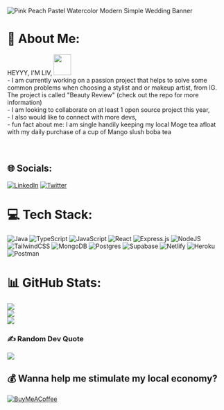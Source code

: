 ![Pink   Peach Pastel Watercolor Modern Simple Wedding Banner](https://user-images.githubusercontent.com/96692884/219111190-9ebafd31-a780-45e2-b610-34851054cbb7.png)





 # 💫 About Me:
HEYYY,  I'M LIV, <img src="https://user-images.githubusercontent.com/96692884/179118289-8a32898b-216b-4394-9fb0-61ddc8181d70.gif" width="40" height="48"/>  <br> - I am currently working on a passion project that helps to solve some common problems when choosing a stylist and or makeup artist, from IG. The project is called "Beauty Review" (check out the repo for more information)<br> - I am looking to collaborate on at least 1 open source project this year,<br> - I also would like to connect with more devs,<br> - fun fact about me: I am single handily keeping my local Moge tea afloat with my daily purchase of a cup of Mango slush boba tea<br> <br><br>


## 🌐 Socials:
[![LinkedIn](https://img.shields.io/badge/LinkedIn-%230077B5.svg?logo=linkedin&logoColor=white)](https://linkedin.com/in/www.linkedin.com/in/liv-bloway-461306211) [![Twitter](https://img.shields.io/badge/Twitter-%231DA1F2.svg?logo=Twitter&logoColor=white)](https://twitter.com/@LIBdevgeh) 

# 💻 Tech Stack:
![Java](https://img.shields.io/badge/java-%23ED8B00.svg?style=for-the-badge&logo=java&logoColor=white) ![TypeScript](https://img.shields.io/badge/typescript-%23007ACC.svg?style=for-the-badge&logo=typescript&logoColor=white) ![JavaScript](https://img.shields.io/badge/javascript-%23323330.svg?style=for-the-badge&logo=javascript&logoColor=%23F7DF1E) ![React](https://img.shields.io/badge/react-%2320232a.svg?style=for-the-badge&logo=react&logoColor=%2361DAFB) ![Express.js](https://img.shields.io/badge/express.js-%23404d59.svg?style=for-the-badge&logo=express&logoColor=%2361DAFB) ![NodeJS](https://img.shields.io/badge/node.js-6DA55F?style=for-the-badge&logo=node.js&logoColor=white) ![TailwindCSS](https://img.shields.io/badge/tailwindcss-%2338B2AC.svg?style=for-the-badge&logo=tailwind-css&logoColor=white) ![MongoDB](https://img.shields.io/badge/MongoDB-%234ea94b.svg?style=for-the-badge&logo=mongodb&logoColor=white) ![Postgres](https://img.shields.io/badge/postgres-%23316192.svg?style=for-the-badge&logo=postgresql&logoColor=white) 	![Supabase](https://img.shields.io/badge/Supabase-3ECF8E?style=for-the-badge&logo=supabase&logoColor=white) ![Netlify](https://img.shields.io/badge/netlify-%23000000.svg?style=for-the-badge&logo=netlify&logoColor=#00C7B7) ![Heroku](https://img.shields.io/badge/heroku-%23430098.svg?style=for-the-badge&logo=heroku&logoColor=white) ![Postman](https://img.shields.io/badge/Postman-FF6C37?style=for-the-badge&logo=postman&logoColor=white)
# 📊 GitHub Stats:
![](https://github-readme-stats.vercel.app/api?username=bblivia&theme=omni&hide_border=false&include_all_commits=false&count_private=false)<br/>
![](https://github-readme-streak-stats.herokuapp.com/?user=bblivia&theme=omni&hide_border=false)<br/>
![](https://github-readme-stats.vercel.app/api/top-langs/?username=bblivia&theme=omni&hide_border=false&include_all_commits=false&count_private=false&layout=compact)

### ✍️ Random Dev Quote
![](https://quotes-github-readme.vercel.app/api?type=horizontal&theme=light)

<!-- Proudly created with GPRM ( https://gprm.itsvg.in ) -->
 





  ## 💰 Wanna help me stimulate my local economy? 
  [![BuyMeACoffee](https://img.shields.io/badge/Buy%20Me%20a%20Coffee-ffdd00?style=for-the-badge&logo=buy-me-a-coffee&logoColor=black)](https://buymeacoffee.com/https://www.buymeacoffee.com/oli1) 

  
  
